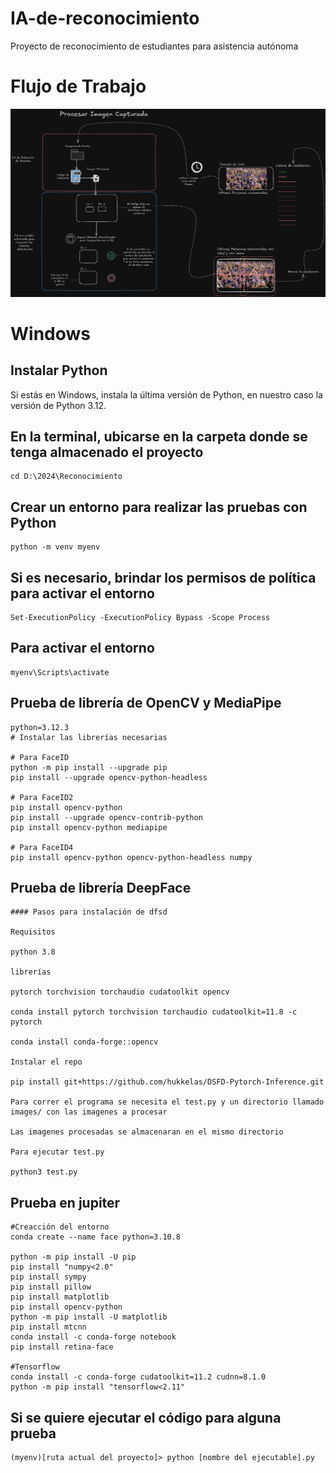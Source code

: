 # IA-de-reconocimiento
Proyecto de reconocimiento de estudiantes para asistencia autónoma

# Flujo de Trabajo
![Diagrama de Flujo](ImagenesPrueba/flujo.png)

# Windows

## Instalar Python
Si estás en Windows, instala la última versión de Python, en nuestro caso la versión de Python 3.12.

## En la terminal, ubicarse en la carpeta donde se tenga almacenado el proyecto
    cd D:\2024\Reconocimiento

## Crear un entorno para realizar las pruebas con Python
    python -m venv myenv

## Si es necesario, brindar los permisos de política para activar el entorno
    Set-ExecutionPolicy -ExecutionPolicy Bypass -Scope Process

## Para activar el entorno
    myenv\Scripts\activate

## Prueba de librería de OpenCV y MediaPipe
    python=3.12.3
    # Instalar las librerías necesarias

    # Para FaceID
    python -m pip install --upgrade pip
    pip install --upgrade opencv-python-headless

    # Para FaceID2
    pip install opencv-python
    pip install --upgrade opencv-contrib-python
    pip install opencv-python mediapipe

    # Para FaceID4
    pip install opencv-python opencv-python-headless numpy

## Prueba de librería DeepFace
    #### Pasos para instalación de dfsd

    Requisitos

    python 3.8

    librerías

    pytorch torchvision torchaudio cudatoolkit opencv

    conda install pytorch torchvision torchaudio cudatoolkit=11.8 -c pytorch  

    conda install conda-forge::opencv

    Instalar el repo

    pip install git+https://github.com/hukkelas/DSFD-Pytorch-Inference.git

    Para correr el programa se necesita el test.py y un directorio llamado images/ con las imagenes a procesar

    Las imagenes procesadas se almacenaran en el mismo directorio

    Para ejecutar test.py

    python3 test.py

## Prueba en jupiter
    #Creacción del entorno
    conda create --name face python=3.10.8

    python -m pip install -U pip
    pip install "numpy<2.0"
    pip install sympy
    pip install pillow
    pip install matplotlib
    pip install opencv-python
    python -m pip install -U matplotlib
    pip install mtcnn
    conda install -c conda-forge notebook
    pip install retina-face

    #Tensorflow 
    conda install -c conda-forge cudatoolkit=11.2 cudnn=8.1.0
    python -m pip install "tensorflow<2.11"

## Si se quiere ejecutar el código para alguna prueba
    (myenv)[ruta actual del proyecto]> python [nombre del ejecutable].py

